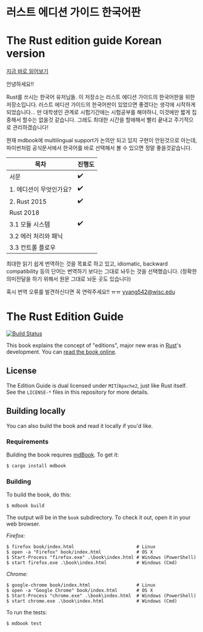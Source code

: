 # 러스트 에디션 가이드 한국어판
# The Rust edition guide Korean version

[지금 바로 읽어보기](https://yegeun542.github.io/rust-edition-guide-ko)

안녕하세요!!

Rust를 쓰시는 한국어 유저님들. 이 저장소는 러스트 에디션 가이드의 한국어판을 위한 저장소입니다. 러스트 에디션 가이드의 한국어판이 있었으면 좋겠다는 생각에 시작하게 되었습니다... 만 대학생인 관계로 시험기간에는 시험공부를 해야하니, 이것에만 짧게 집중해서 할수는 없을것 같습니다. 그래도 최대한 시간을 할애해서 빨리 끝내고 주기적으로 관리하겠습니다!

현재 mdbook에 multilingual support가 논의만 되고 있지 구현이 안된것으로 아는데, 파이썬처럼 공식문서에서 한국어를 바로 선택해서 볼 수 있으면 정말 좋을것같습니다. 

| 목차   | 진행도                                |
| ----------|-----------------------------------|
| 서문       | ✔️  |
| 1. 에디션이 무엇인가요?    | ✔️ |
| 2. Rust 2015 | ✔️ |
| Rust 2018      | |
| 3.1 모듈 시스템 | ✔️ |
| 3.2 에러 처리와 패닉  | |
| 3.3 컨트롤 플로우 |  |

최대한 읽기 쉽게 번역하는 것을 목표로 하고 있고, idiomatic, backward compatibility 등의 단어는 번역하기 보다는 그대로 놔두는 것을 선택했습니다. 
(정확한 의미전달을 하기 위해서 원문 그대로 놔둔 곳도 있습니다)

혹시 번역 오류를 발견하신다면 꼭 연락주세요!! ㅠㅠ
<yyang542@wisc.edu>

# The Rust Edition Guide

[![Build Status](https://travis-ci.org/rust-lang-nursery/edition-guide.svg?branch=master)](https://travis-ci.org/rust-lang-nursery/edition-guide)

This book explains the concept of "editions", major new eras in [Rust]'s
development. You can [read the book
online](https://rust-lang-nursery.github.io/edition-guide/).

[Rust]: https://www.rust-lang.org/

## License

The Edition Guide is dual licensed under `MIT`/`Apache2`, just like Rust itself.
See the `LICENSE-*` files in this repository for more details.

## Building locally

You can also build the book and read it locally if you'd like.

### Requirements

Building the book requires [mdBook]. To get it:

[mdBook]: https://github.com/azerupi/mdBook

```bash
$ cargo install mdbook
```

### Building

To build the book, do this:

```bash
$ mdbook build
```

The output will be in the `book` subdirectory. To check it out, open it in
your web browser.

_Firefox:_

```shell
$ firefox book/index.html                       # Linux
$ open -a "Firefox" book/index.html             # OS X
$ Start-Process "firefox.exe" .\book\index.html # Windows (PowerShell)
$ start firefox.exe .\book\index.html           # Windows (Cmd)
```

_Chrome:_

```shell
$ google-chrome book/index.html                 # Linux
$ open -a "Google Chrome" book/index.html       # OS X
$ Start-Process "chrome.exe" .\book\index.html  # Windows (PowerShell)
$ start chrome.exe .\book\index.html            # Windows (Cmd)
```

To run the tests:

```bash
$ mdbook test
```
